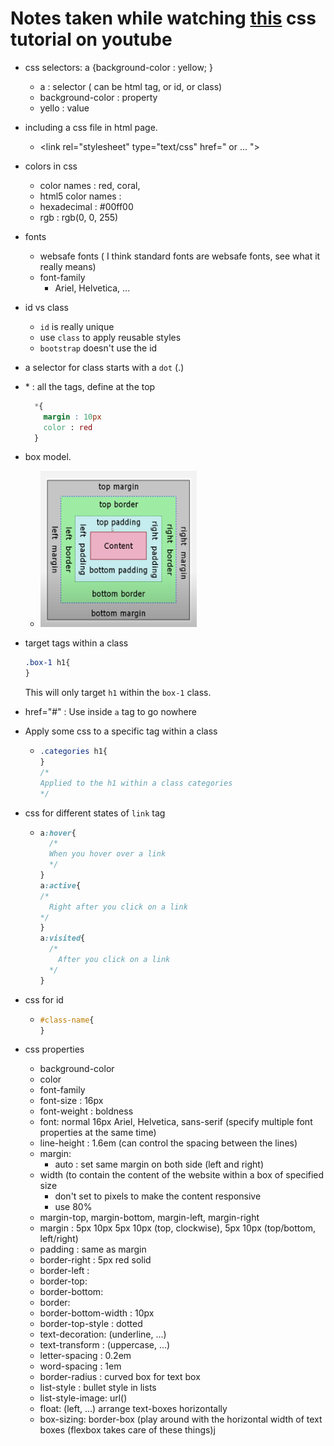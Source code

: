 # Notes taken while watching [this](https://www.youtube.com/watch?v=yfoY53QXEnI&t=619s&ab_channel=TraversyMedia) css tutorial on youtube
- css selectors:
  a {background-color : yellow; }
    - a : selector ( can be html tag, or id, or class)
    - background-color : property
    - yello : value
- including a css file in html page.  
  - &lt;link rel="stylesheet" type="text/css" href="<rel-path> or ... ">
- colors in css
  - color names : red, coral,
  - html5 color names : 
  - hexadecimal : #00ff00
  - rgb : rgb(0, 0, 255)
  
- fonts   
  - websafe fonts ( I think standard fonts are websafe fonts, see what it really means)
  - font-family
    - Ariel, Helvetica, ... 
- id vs class
  - `id` is really unique
  - use `class` to apply reusable styles
  - `bootstrap` doesn't use the id
- a selector for class starts with a `dot` (.)
- \* : all the tags, define at the top
    ```css
      *{
        margin : 10px
        color : red
      }
    ```


- box model. 
    - <img src="/assets/box-model-css.png" width="250" height="250" />
- target tags within a class
  ```css
  .box-1 h1{
  }
  ```
  This will only target `h1` within the `box-1` class.
  
- href="#" : Use inside `a` tag to go nowhere
- Apply some css to a specific tag within a class
  - ```css
    .categories h1{
    }
    /*
    Applied to the h1 within a class categories
    */
    ```
- css for different states of `link` tag
  - ```css
    a:hover{
      /*
      When you hover over a link
      */
    }
    a:active{
    /*
      Right after you click on a link
    */
    }
    a:visited{
      /*
        After you click on a link
      */
    }
    ```
- css for id
  - ```css
    #class-name{
    }
    ```
- css properties
  - background-color
  - color
  - font-family
  - font-size : 16px
  - font-weight : boldness
  - font: normal 16px Ariel, Helvetica, sans-serif (specify multiple font properties at the same time)
  - line-height : 1.6em (can control the spacing between the lines)
  - margin: 
    - auto :  set same margin on both side (left and right)
  - width (to contain the content of the website within a box of specified size
    - don't set to pixels to make the content responsive
    - use 80%
  - margin-top, margin-bottom, margin-left, margin-right
  - margin : 5px 10px 5px 10px (top, clockwise), 5px 10px (top/bottom, left/right)
  - padding : same as margin
  - border-right : 5px red solid
  - border-left :
  - border-top:
  - border-bottom: 
  - border:
  - border-bottom-width : 10px
  - border-top-style : dotted
  - text-decoration: (underline, ...)
  - text-transform : (uppercase, ...)
  - letter-spacing : 0.2em 
  - word-spacing : 1em
  - border-radius : curved box for text box
  - list-style : bullet style in lists
  - list-style-image: url()
  - float: (left, ...) arrange text-boxes horizontally
  - box-sizing: border-box (play around with the horizontal width of text boxes (flexbox takes care of these things)j
